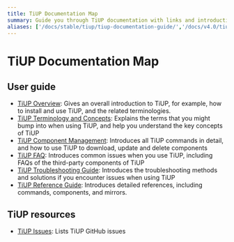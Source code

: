 ```yaml
---
title: TiUP Documentation Map
summary: Guide you through TiUP documentation with links and introductions.
aliases: ['/docs/stable/tiup/tiup-documentation-guide/','/docs/v4.0/tiup/tiup-documentation-guide/']
---
```


# TiUP Documentation Map

## User guide

- [TiUP Overview](/tiup/tiup-overview.md): Gives an overall introduction to TiUP, for example, how to install and use TiUP, and the related terminologies.
- [TiUP Terminology and Concepts](/tiup/tiup-terminology-and-concepts.md): Explains the terms that you might bump into when using TiUP, and help you understand the key concepts of TiUP
- [TiUP Component Management](/tiup/tiup-component-management.md): Introduces all TiUP commands in detail, and how to use TiUP to download, update and delete components
- [TiUP FAQ](/tiup/tiup-faq.md): Introduces common issues when you use TiUP, including FAQs of the third-party components of TiUP
- [TiUP Troubleshooting Guide](/tiup/tiup-troubleshooting-guide.md): Introduces the troubleshooting methods and solutions if you encounter issues when using TiUP
- [TiUP Reference Guide](/tiup/tiup-reference.md): Introduces detailed references, including commands, components, and mirrors.

## TiUP resources

- [TiUP Issues](https://github.com/pingcap/tiup/issues): Lists TiUP GitHub issues
